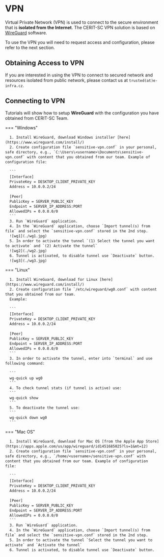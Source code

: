 # VPN

Virtual Private Network (VPN) is used to connect to the secure environment that is **isolated from the Internet**. The CERIT-SC VPN solution is based on [WireGuard](https://www.wireguard.com/) software.   

To use the VPN you will need to request access and configuration, please refer to the next section.

## Obtaining Access to VPN

If you are interested in using the VPN to connect to secured network and resources isolated from public network, please contact us at `trusted(at)e-infra.cz`.

## Connecting to VPN

Tutorials will show how to setup **WireGuard** with the configuration you have obtained from CERIT-SC Team.

=== "Windows"

      1. Install WireGuard, download Windows installer [here](https://www.wireguard.com/install/)
      2. Create configuration file `sensitive-vpn.conf` in your personal, safe directory, e.g., `C:\Users\<username>\Documents\sensitive-vpn.conf` with content that you obtained from our team. Example of configuration file:

      ```
      [Interface]
      PrivateKey = DESKTOP_CLIENT_PRIVATE_KEY
      Address = 10.0.0.2/24

      [Peer]
      PublicKey = SERVER_PUBLIC_KEY
      Endpoint = SERVER_IP_ADDRESS:PORT
      AllowedIPs = 0.0.0.0/0
      ```
      3. Run `WireGuard` application.   
      4. In the `WireGuard` application, choose `Import tunnel(s) from file` and select the `sensitive-vpn.conf` stored in the 2nd step.   
      ![wg1](./wg1.jpg)   
      5. In order to activate the tunnel `(1) Select the tunnel you want to activate` and `(2) Activate the tunnel`
      ![wg2](./wg2.jpg)   
      6. Tunnel is activated, to disable tunnel use `Deactivate` button.
      ![wg3](./wg3.jpg)   

=== "Linux"

      1. Install WireGuard, download for Linux [here](https://www.wireguard.com/install/)
      2. Create configuration file `/etc/wireguard/wg0.conf` with content that you obtained from our team.   
      Example:

      ```
      [Interface]
      PrivateKey = DESKTOP_CLIENT_PRIVATE_KEY
      Address = 10.0.0.2/24

      [Peer]
      PublicKey = SERVER_PUBLIC_KEY
      Endpoint = SERVER_IP_ADDRESS:PORT
      AllowedIPs = 0.0.0.0/0
      ```
      3. In order to activate the tunnel, enter into `terminal` and use following command:
         
      ```
      wg-quick up wg0
      ```
      4. To check tunnel stats (if tunnel is active) use:
      ```
      wg-quick show
      ```
      5. To deactivate the tunnel use:
      ```
      wg-quick down wg0
      ```

=== "Mac OS"

      1. Install WireGuard, download for Mac OS [from the Apple App Store](https://apps.apple.com/us/app/wireguard/id1451685025?ls=1&mt=12)
      2. Create configuration file `sensitive-vpn.conf` in your personal, safe directory, e.g., `/home/<username>/sensitive-vpn.conf` with content that you obtained from our team. Example of configuration file:

      ```
      [Interface]
      PrivateKey = DESKTOP_CLIENT_PRIVATE_KEY
      Address = 10.0.0.2/24

      [Peer]
      PublicKey = SERVER_PUBLIC_KEY
      Endpoint = SERVER_IP_ADDRESS:PORT
      AllowedIPs = 0.0.0.0/0
      ```
      3. Run `WireGuard` application.   
      4. In the `WireGuard` application, choose `Import tunnel(s) from file` and select the `sensitive-vpn.conf` stored in the 2nd step.   
      5. In order to activate the tunnel `Select the tunnel you want to activate` and `Activate the tunnel`   
      6. Tunnel is activated, to disable tunnel use `Deactivate` button.
